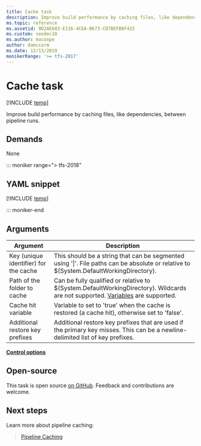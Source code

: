 ```yaml
---
title: Cache task
description: Improve build performance by caching files, like dependencies, between pipeline runs.
ms.topic: reference
ms.assetid: 9D2AE683-E116-4CEA-B673-CD7BEFB8F415
ms.custom: seodec18
ms.author: macoope
author: damccorm
ms.date: 12/13/2019
monikerRange: '>= tfs-2017'
---
```


# Cache task

[!INCLUDE [temp](../../includes/version-tfs-2017-rtm.md)]

Improve build performance by caching files, like dependencies, between pipeline runs.

## Demands

None

::: moniker range="> tfs-2018"

## YAML snippet

[!INCLUDE [temp](../includes/yaml/cache-v2.md)]

::: moniker-end

## Arguments

| Argument                              | Description                                                                                                                                                                      |
| ------------------------------------- | -------------------------------------------------------------------------------------------------------------------------------------------------------------------------------- |
| Key (unique identifier) for the cache | This should be a string that can be segmented using '\|'. File paths can be absolute or relative to $(System.DefaultWorkingDirectory).                                           |
| Path of the folder to cache           | Can be fully qualified or relative to $(System.DefaultWorkingDirectory). Wildcards are not supported. [Variables](https://go.microsoft.com/fwlink/?LinkID=550988) are supported. |
| Cache hit variable                    | Variable to set to 'true' when the cache is restored (a cache hit), otherwise set to 'false'.                                                                                    |
| Additional restore key prefixes       | Additional restore key prefixes that are used if the primary key misses. This can be a newline-delimited list of key prefixes.                                                   |

[**Control options**](../../process/tasks.md#controloptions)

## Open-source

This task is open source [on GitHub](https://github.com/Microsoft/azure-pipelines-tasks). Feedback and contributions are welcome.

## Next steps

Learn more about pipeline caching:

> [Pipeline Caching](../../release/caching.md)

